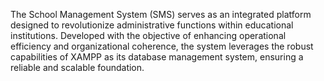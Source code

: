 The School Management System (SMS) serves as an integrated platform designed to revolutionize administrative functions within educational institutions. Developed with the objective of enhancing operational efficiency and organizational coherence, the system leverages the robust capabilities of XAMPP as its database management system, ensuring a reliable and scalable foundation.
